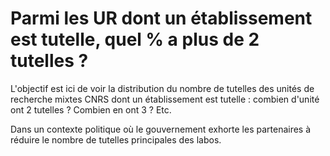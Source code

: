 # Parmi les UR dont un établissement est tutelle, quel % a plus de 2 tutelles ?

L'objectif est ici de voir la distribution du nombre de tutelles des unités de recherche mixtes CNRS dont un établissement est tutelle : combien d'unité ont 2 tutelles ? Combien en ont 3 ? Etc.

Dans un contexte politique où le gouvernement exhorte les partenaires à réduire le nombre de tutelles principales des labos.
